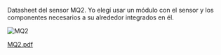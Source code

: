 Datasheet del sensor MQ2. Yo elegí usar un módulo con el sensor y los componentes necesarios
a su alrededor integrados en él.

![MQ2](https://github.com/user-attachments/assets/f5b8aa9a-fbf3-4455-a51f-d5fbb96dcc16)

[MQ2.pdf](https://github.com/user-attachments/files/17791753/MQ2.pdf)
